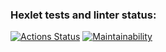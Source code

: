 ### Hexlet tests and linter status:
[![Actions Status](https://github.com/katerinavolkova2609/frontend-project-11/actions/workflows/hexlet-check.yml/badge.svg)](https://github.com/katerinavolkova2609/frontend-project-11/actions)
[![Maintainability](https://api.codeclimate.com/v1/badges/9cb10e11494c748b6843/maintainability)](https://codeclimate.com/github/katerinavolkova2609/frontend-project-11/maintainability)